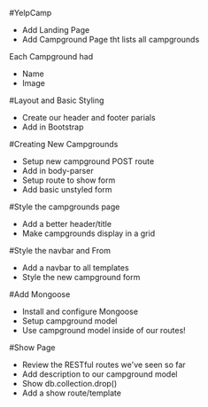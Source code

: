 #YelpCamp

* Add Landing Page
* Add Campground Page tht lists all campgrounds

Each Campground had
* Name
* Image


#Layout and Basic Styling
* Create our header and footer parials
* Add in Bootstrap


#Creating New Campgrounds
* Setup new campground POST route
* Add in body-parser
* Setup route to show form
* Add basic unstyled form


#Style the campgrounds page
* Add a better header/title
* Make campgrounds display in a grid


#Style the navbar and From
* Add a navbar to all templates
* Style the new campground form


#Add Mongoose
* Install and configure Mongoose
* Setup campground model
* Use campground model inside of our routes!


#Show Page
* Review the RESTful routes we've seen so far
* Add description to our campground model
* Show db.collection.drop()
* Add a show route/template



